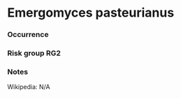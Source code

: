 <!-- TITLE: Emergomyces pasteurianus  -->

# Emergomyces pasteurianus
### Occurrence

### Risk group RG2

### Notes

Wikipedia: N/A